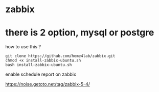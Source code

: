 # zabbix

# there is 2 option, mysql or postgre

how to use this ?

    git clone https://github.com/home4lab/zabbix.git
    chmod +x install-zabbix-ubuntu.sh
    bash install-zabbix-ubuntu.sh

enable schedule report on zabbix

https://noise.getoto.net/tag/zabbix-5-4/
